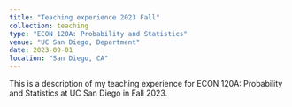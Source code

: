 ```yaml
---
title: "Teaching experience 2023 Fall"
collection: teaching
type: "ECON 120A: Probability and Statistics"
venue: "UC San Diego, Department"
date: 2023-09-01
location: "San Diego, CA"
---
```


This is a description of my teaching experience for ECON 120A: Probability and Statistics at UC San Diego in Fall 2023.


